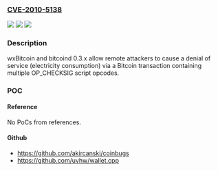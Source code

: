 ### [CVE-2010-5138](https://cve.mitre.org/cgi-bin/cvename.cgi?name=CVE-2010-5138)
![](https://img.shields.io/static/v1?label=Product&message=n%2Fa&color=blue)
![](https://img.shields.io/static/v1?label=Version&message=n%2Fa&color=blue)
![](https://img.shields.io/static/v1?label=Vulnerability&message=n%2Fa&color=brighgreen)

### Description

wxBitcoin and bitcoind 0.3.x allow remote attackers to cause a denial of service (electricity consumption) via a Bitcoin transaction containing multiple OP_CHECKSIG script opcodes.

### POC

#### Reference
No PoCs from references.

#### Github
- https://github.com/akircanski/coinbugs
- https://github.com/uvhw/wallet.cpp

